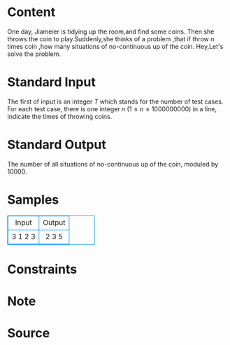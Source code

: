 
# Content

One day, Jiameier is tidying up the room,and find some coins. Then she throws the coin to play.Suddenly,she thinks of a problem ,that if throw n times coin ,how many situations of no-continuous up of the coin. Hey,Let's solve the problem.

# Standard Input

The first of input is an integer $T$ which stands for the 
number of test cases. For each test case, there is one integer
$n$ ($1\leq n\leq 1000000000$) in a line, indicate the times of throwing coins.

# Standard Output

The number of all situations of no-continuous up of the coin, moduled by $10000$.

# Samples

<style>
        table,table tr th, table tr td { border:1px solid #0094ff; }
        table { width: 200px; min-height: 25px; line-height: 25px; text-align: center; border-collapse: collapse;}   
    </style>
<table>
	<tr>
		<td>Input</td>
		<td>Output</td>
	</tr>
<tr><td>3
1
2
3</td><td>2
3
5</td></tr></table>


# Constraints



# Note



# Source


